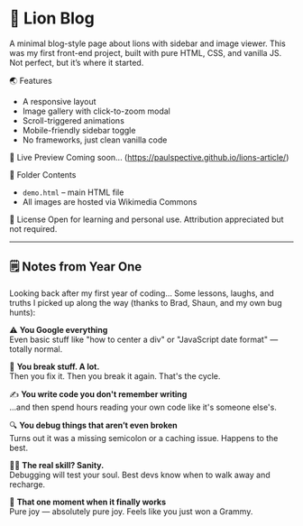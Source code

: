 # 🦁 Lion Blog

A minimal blog-style page about lions with sidebar and image viewer. This was my first front-end project, built with pure HTML, CSS, and vanilla JS. 
Not perfect, but it’s where it started.

🌏 Features
- A responsive layout
- Image gallery with click-to-zoom modal
- Scroll-triggered animations
- Mobile-friendly sidebar toggle
- No frameworks, just clean vanilla code

🚀 Live Preview
Coming soon... (https://paulspective.github.io/lions-article/)

📁 Folder Contents
- `demo.html` – main HTML file
- All images are hosted via Wikimedia Commons

📜 License
Open for learning and personal use. Attribution appreciated but not required.

---

## 🗒 Notes from Year One

Looking back after my first year of coding…
Some lessons, laughs, and truths I picked up along the way (thanks to Brad, Shaun, and my own bug hunts):

⚠️ **You Google everything**  
Even basic stuff like "how to center a div" or "JavaScript date format" — totally normal.

🔁 **You break stuff. A lot.**  
Then you fix it. Then you break it again. That's the cycle.

✍️ **You write code you don't remember writing**  
…and then spend hours reading your own code like it's someone else's.

🔍 **You debug things that aren’t even broken**  
Turns out it was a missing semicolon or a caching issue. Happens to the best.

🧘‍♂️ **The real skill? Sanity.**  
Debugging will test your soul. Best devs know when to walk away and recharge.

🎉 **That one moment when it finally works**  
Pure joy — absolutely pure joy. Feels like you just won a Grammy.
